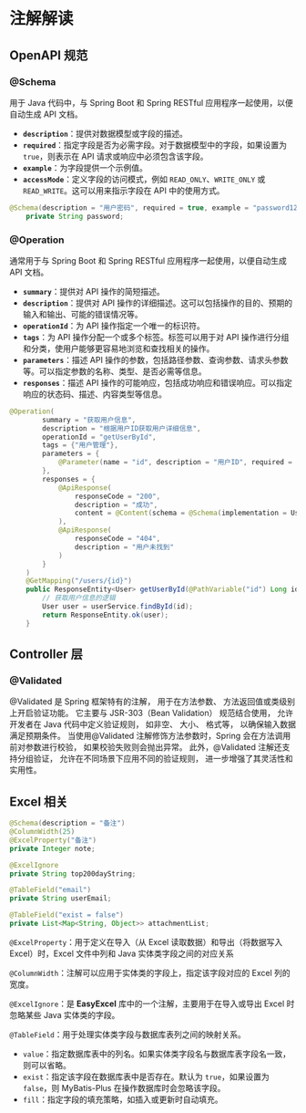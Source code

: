 # 注解解读

## OpenAPI 规范

### @Schema

用于 Java 代码中，与 Spring Boot 和 Spring RESTful 应用程序一起使用，以便自动生成 API 文档。

- **`description`**：提供对数据模型或字段的描述。
- **`required`**：指定字段是否为必需字段。对于数据模型中的字段，如果设置为 `true`，则表示在 API 请求或响应中必须包含该字段。
- **`example`**：为字段提供一个示例值。
- **`accessMode`**：定义字段的访问模式，例如 `READ_ONLY`、`WRITE_ONLY` 或 `READ_WRITE`。这可以用来指示字段在 API 中的使用方式。

```java
@Schema(description = "用户密码", required = true, example = "password123", accessMode = Schema.AccessMode.WRITE_ONLY)
    private String password;
```

### @Operation

通常用于与 Spring Boot 和 Spring RESTful 应用程序一起使用，以便自动生成 API 文档。

- **`summary`**：提供对 API 操作的简短描述。
- **`description`**：提供对 API 操作的详细描述。这可以包括操作的目的、预期的输入和输出、可能的错误情况等。
- **`operationId`**：为 API 操作指定一个唯一的标识符。
- **`tags`**：为 API 操作分配一个或多个标签。标签可以用于对 API 操作进行分组和分类，使用户能够更容易地浏览和查找相关的操作。
- **`parameters`**：描述 API 操作的参数，包括路径参数、查询参数、请求头参数等。可以指定参数的名称、类型、是否必需等信息。
- **`responses`**：描述 API 操作的可能响应，包括成功响应和错误响应。可以指定响应的状态码、描述、内容类型等信息。

```java
@Operation(
        summary = "获取用户信息",
        description = "根据用户ID获取用户详细信息",
        operationId = "getUserById",
        tags = {"用户管理"},
        parameters = {
            @Parameter(name = "id", description = "用户ID", required = true)
        },
        responses = {
            @ApiResponse(
                responseCode = "200",
                description = "成功",
                content = @Content(schema = @Schema(implementation = User.class))
            ),
            @ApiResponse(
                responseCode = "404",
                description = "用户未找到"
            )
        }
    )
    @GetMapping("/users/{id}")
    public ResponseEntity<User> getUserById(@PathVariable("id") Long id) {
        // 获取用户信息的逻辑
        User user = userService.findById(id);
        return ResponseEntity.ok(user);
    }
```

## Controller 层

### @Validated

@Validated 是 Spring 框架特有的注解，‌ 用于在方法参数、‌ 方法返回值或类级别上开启验证功能。‌ 它主要与 JSR-303（‌Bean Validation）‌ 规范结合使用，‌ 允许开发者在 Java 代码中定义验证规则，‌ 如非空、‌ 大小、‌ 格式等，‌ 以确保输入数据满足预期条件。‌ 当使用@Validated 注解修饰方法参数时，‌Spring 会在方法调用前对参数进行校验，‌ 如果校验失败则会抛出异常。‌ 此外，‌@Validated 注解还支持分组验证，‌ 允许在不同场景下应用不同的验证规则，‌ 进一步增强了其灵活性和实用性。‌

## Excel 相关

```java
@Schema(description = "备注")
@ColumnWidth(25)
@ExcelProperty("备注")
private Integer note;

@ExcelIgnore
private String top200dayString;

@TableField("email")
private String userEmail;

@TableField("exist = false")
private List<Map<String, Object>> attachmentList;
```

`@ExcelProperty`：用于定义在导入（从 Excel 读取数据）和导出（将数据写入 Excel）时，Excel 文件中列和 Java 实体类字段之间的对应关系

`@ColumnWidth`：注解可以应用于实体类的字段上，指定该字段对应的 Excel 列的宽度。

`@ExcelIgnore`：是 **EasyExcel** 库中的一个注解，主要用于在导入或导出 Excel 时忽略某些 Java 实体类的字段。

`@TableField`：用于处理实体类字段与数据库表列之间的映射关系。

- `value`：指定数据库表中的列名。如果实体类字段名与数据库表字段名一致，则可以省略。
- `exist`：指定该字段在数据库表中是否存在。默认为 `true`，如果设置为 `false`，则 MyBatis-Plus 在操作数据库时会忽略该字段。
- `fill`：指定字段的填充策略，如插入或更新时自动填充。
